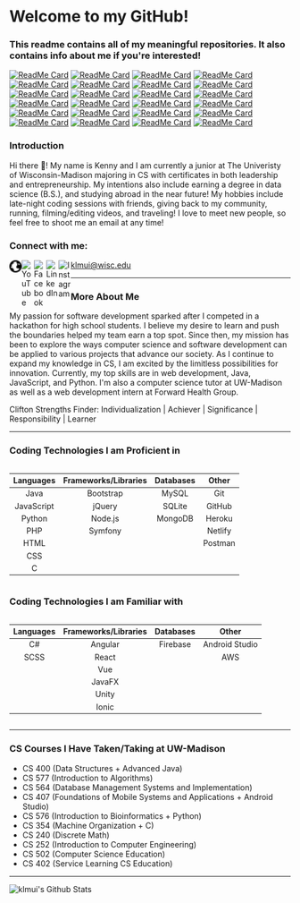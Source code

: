 # Welcome to my GitHub!
### This readme contains all of my meaningful repositories. It also contains info about me if you're interested!

[![ReadMe Card](https://github-readme-stats.vercel.app/api/pin/?username=klmui&repo=Drive360)](https://github.com/klmui/Drive360)
[![ReadMe Card](https://github-readme-stats.vercel.app/api/pin/?username=klmui&repo=Course-Quad)](https://github.com/klmui/Course-Quad)
[![ReadMe Card](https://github-readme-stats.vercel.app/api/pin/?username=klmui&repo=klmui.github.io)](https://github.com/klmui/klmui.github.io)
[![ReadMe Card](https://github-readme-stats.vercel.app/api/pin/?username=khoa165&repo=BuddENetwork)](https://github.com/khoa165/BuddENetwork)
[![ReadMe Card](https://github-readme-stats.vercel.app/api/pin/?username=klmui&repo=Mobile-Sensor-Analysis)](https://github.com/klmui/Mobile-Sensor-Analysis)
[![ReadMe Card](https://github-readme-stats.vercel.app/api/pin/?username=klmui&repo=Clustering)](https://github.com/klmui/Clustering)
[![ReadMe Card](https://github-readme-stats.vercel.app/api/pin/?username=klmui&repo=Around-the-World)](https://github.com/klmui/Around-the-World)
[![ReadMe Card](https://github-readme-stats.vercel.app/api/pin/?username=klmui&repo=Explore-Madison)](https://github.com/klmui/Explore-Madison)
[![ReadMe Card](https://github-readme-stats.vercel.app/api/pin/?username=klmui&repo=B-Plus-Tree)](https://github.com/klmui/B-Plus-Tree)
[![ReadMe Card](https://github-readme-stats.vercel.app/api/pin/?username=klmui&repo=Armstrongs-Axioms-Calculator)](https://github.com/klmui/Armstrongs-Axioms-Calculator)
[![ReadMe Card](https://github-readme-stats.vercel.app/api/pin/?username=klmui&repo=Weather-Visualizer)](https://github.com/klmui/Weather-Visualizer)
[![ReadMe Card](https://github-readme-stats.vercel.app/api/pin/?username=klmui&repo=Rock-Paper-Scissors)](https://github.com/klmui/Rock-Paper-Scissors)
[![ReadMe Card](https://github-readme-stats.vercel.app/api/pin/?username=klmui&repo=Snake-Game)](https://github.com/klmui/Snake-Game)
[![ReadMe Card](https://github-readme-stats.vercel.app/api/pin/?username=klmui&repo=Random-Fur-end)](https://github.com/klmui/Random-Fur-end)
[![ReadMe Card](https://github-readme-stats.vercel.app/api/pin/?username=klmui&repo=COVID-19-Data-map)](https://github.com/klmui/COVID-19-Data-map)
[![ReadMe Card](https://github-readme-stats.vercel.app/api/pin/?username=klmui&repo=To-Do-List)](https://github.com/klmui/To-Do-List)
[![ReadMe Card](https://github-readme-stats.vercel.app/api/pin/?username=klmui&repo=Flashcard-Generator)](https://github.com/klmui/Flashcard-Generator)
[![ReadMe Card](https://github-readme-stats.vercel.app/api/pin/?username=klmui&repo=Web-Notes)](https://github.com/klmui/Web-Notes)
[![ReadMe Card](https://github-readme-stats.vercel.app/api/pin/?username=klmui&repo=Generics-Review)](https://github.com/klmui/Generics-Review)
[![ReadMe Card](https://github-readme-stats.vercel.app/api/pin/?username=klmui&repo=YelpCamp)](https://github.com/klmui/YelpCamp)
[![ReadMe Card](https://github-readme-stats.vercel.app/api/pin/?username=klmui&repo=RGB-Color-Game)](https://github.com/klmui/RGB-Color-Game)
[![ReadMe Card](https://github-readme-stats.vercel.app/api/pin/?username=klmui&repo=Community-Chat)](https://github.com/klmui/Community-Chat)
[![ReadMe Card](https://github-readme-stats.vercel.app/api/pin/?username=klmui&repo=EcoShare)](https://github.com/klmui/EcoShare)
[![ReadMe Card](https://github-readme-stats.vercel.app/api/pin/?username=Code4Good-UWMadison&repo=FoodShed)](https://github.com/Code4Good-UWMadison/FoodShed)


### Introduction

Hi there 👋! My name is Kenny and I am currently a junior at The Univeristy of Wisconsin-Madison majoring in CS with
certificates in both leadership and entrepreneurship. My intentions also include earning a degree in data science
(B.S.), and studying abroad in the near future! My hobbies include late-night coding sessions with friends, giving back
to my community, running, filming/editing videos, and traveling! I love to meet new people, so feel free to shoot me an email at any time!

### Connect with me:
[<img align="left" alt="klmui.com" width="22px" class="aboutSocialBtn"
    src="https://raw.githubusercontent.com/iconic/open-iconic/master/svg/globe.svg" />][website]
[<img align="left" alt="YouTube" width="22px" class="aboutSocialBtn"
    src="https://cdn.jsdelivr.net/npm/simple-icons@v3/icons/youtube.svg" />][youtube]
[<img align="left" alt="Facebook" width="22px" class="aboutSocialBtn"
    src="https://cdn.jsdelivr.net/npm/simple-icons@v3/icons/facebook.svg" />][facebook]
[<img align="left" alt="LinkedIn" width="22px" class="aboutSocialBtn"
    src="https://cdn.jsdelivr.net/npm/simple-icons@v3/icons/linkedin.svg" />][linkedin]
[<img align="left" alt="Instagram" width="22px" class="aboutSocialBtn"
    src="https://cdn.jsdelivr.net/npm/simple-icons@v3/icons/instagram.svg" />][instagram]
[klmui@wisc.edu](mailto:klmui@wisc.edu)

---

### More About Me

My passion for software development sparked after I competed in a hackathon for high school students. I believe my
desire to learn and push the boundaries helped my team earn a top spot. Since then, my mission has been to explore the
ways computer science and software development can be applied to various projects that advance our society. As I
continue to expand my knowledge in CS, I am excited by the limitless possibilities for innovation. Currently, my top
skills are in web development, Java, JavaScript, and Python. I'm also a computer science tutor at UW-Madison as well as a 
web development intern at Forward Health Group.


Clifton Strengths Finder:
Individualization | Achiever | Significance | Responsibility | Learner

---

### Coding Technologies I am Proficient in

<div style="overflow-x:auto">
    <table class="tablelines">
        <thead>
            <tr>
                <th style="text-align: center"><strong>Languages</strong></th>
                <th style="text-align: center"><strong>Frameworks/Libraries</strong></th>
                <th style="text-align: center"><strong>Databases</strong></th>
                <th style="text-align: center"><strong>Other</strong></th>
            </tr>
        </thead>
        <tbody>
            <tr>
                <td style="text-align: center;">Java</td>
                <td style="text-align: center;" style="text-align: center;">Bootstrap</td>
                <td style="text-align: center;">MySQL</td>
                <td style="text-align: center;">Git</td>
            </tr>
            <tr>
                <td style="text-align: center;">JavaScript</td>
                <td style="text-align: center;">jQuery</td>
                <td style="text-align: center;">SQLite</td>
                <td style="text-align: center;">GitHub</td>
            </tr>
            <tr>
                <td style="text-align: center;">Python</td>
                <td style="text-align: center;">Node.js</td>
                <td style="text-align: center;">MongoDB</td>
                <td style="text-align: center;">Heroku</td>
            </tr>
            <tr>
                <td style="text-align: center;">PHP</td>
                <td style="text-align: center;">Symfony</td>
                <td style="text-align: center;">&nbsp;</td>
                <td style="text-align: center;">Netlify</td>
            </tr>
            <tr>
                <td style="text-align: center;">HTML</td>
                <td style="text-align: center;">&nbsp;</td>
                <td style="text-align: center;">&nbsp;</td>
                <td style="text-align: center;">Postman</td>
            </tr>
            <tr>
                <td style="text-align: center;">CSS</td>
                <td style="text-align: center;">&nbsp;</td>
                <td style="text-align: center;">&nbsp;</td>
                <td style="text-align: center;">&nbsp;</td>
            </tr>
            <tr>
                <td style="text-align: center;">C</td>
                <td style="text-align: center;">&nbsp;</td>
                <td style="text-align: center;">&nbsp;</td>
                <td style="text-align: center;">&nbsp;</td>
            </tr>
        </tbody>
    </table>
</div>


### Coding Technologies I am Familiar with

<div style="overflow-x:auto">
    <table class="tablelines">
        <thead>
            <tr>
                <th style="text-align: center"><strong>Languages</strong></th>
                <th style="text-align: center"><strong>Frameworks/Libraries</strong></th>
                <th style="text-align: center"><strong>Databases</strong></th>
                <th style="text-align: center"><strong>Other</strong></th>
            </tr>
        </thead>
        <tbody>
            <tr>
                <td style="text-align: center">C#</td>
                <td style="text-align: center">Angular</td>
                <td style="text-align: center">Firebase</td>
                <td style="text-align: center">Android Studio</td>
            </tr>
            <tr>
                <td style="text-align: center">SCSS</td>
                <td style="text-align: center">React</td>
                <td style="text-align: center">&nbsp;</td>
                <td style="text-align: center">AWS</td>
            </tr>
            <tr>
                <td style="text-align: center">&nbsp;</td>
                <td style="text-align: center">Vue</td>
                <td style="text-align: center">&nbsp;</td>
                <td style="text-align: center">&nbsp;</td>
            </tr>
            <tr>
                <td style="text-align: center">&nbsp;</td>
                <td style="text-align: center">JavaFX</td>
                <td style="text-align: center">&nbsp;</td>
                <td style="text-align: center">&nbsp;</td>
            </tr>
            <tr>
                <td style="text-align: center">&nbsp;</td>
                <td style="text-align: center">Unity</td>
                <td style="text-align: center">&nbsp;</td>
                <td style="text-align: center">&nbsp;</td>
            </tr>
            <tr>
                <td style="text-align: center">&nbsp;</td>
                <td style="text-align: center">Ionic</td>
                <td style="text-align: center">&nbsp;</td>
                <td style="text-align: center">&nbsp;</td>
        </tbody>
    </table>
</div>

---

### CS Courses I Have Taken/Taking at UW-Madison

- CS 400 (Data Structures + Advanced Java)
- CS 577 (Introduction to Algorithms)
- CS 564 (Database Management Systems and Implementation)
- CS 407 (Foundations of Mobile Systems and Applications + Android Studio)
- CS 576 (Introduction to Bioinformatics + Python)
- CS 354 (Machine Organization + C)
- CS 240 (Discrete Math)
- CS 252 (Introduction to Computer Engineering)
- CS 502 (Computer Science Education)
- CS 402 (Service Learning CS Education)

---

<img align="left" alt="klmui's Github Stats"
    src="https://github-readme-stats.vercel.app/api?username=klmui&show_icons=true&hide_border=true&count_private=true&theme=radical" />

[website]: https://klmui.com
[facebook]: https://www.facebook.com/kenneth.mui.94/
[youtube]: https://www.youtube.com/channel/UCMluAYnUm7rCkzN8czsGX4A?view_as=subscriber
[instagram]: https://www.instagram.com/kenny_mui/
[linkedin]: https://www.linkedin.com/in/kenneth-mui/
